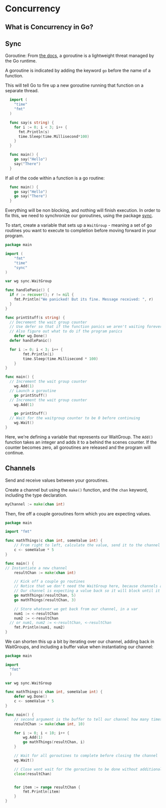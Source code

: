 # Concurrency

## What is Concurrency in Go?

## Sync

Goroutine: From [the docs](https://tour.golang.org/concurrency/1), a goroutine is a lightweight threat managed by the Go runtime.

A goroutine is indicated by adding the keyword `go` before the name of a function.

This will tell Go to fire up a new goroutine running that function on a separate thread.

```go
  import (
    "time"
    "fmt"
  )

  func say(s string) {
    for i := 0; i < 3; i++ {
      fmt.Println(s)
      time.Sleep(time.Millisecond*100)
    }
  }

  func main() {
    go say("Hello")
    say("There")
  }
```

If all of the code within a function is a go routine:

```go
  func main() {
    go say("Hello")
    go say("There")
  }
```

Everything will be non blocking, and nothing will finish execution. In order to fix this, we need to synchronize our goroutines, using the package [sync](https://golang.org/pkg/sync/).

To start, create a variable that sets up a `WaitGroup` - meaning a set of go routines you want to execute to completion before moving forward in your program.

```go
package main

import (
	"fmt"
	"time"
	"sync"
)

var wg sync.WaitGroup

func handlePanic() {
  if r := recover(); r != nil {
    fmt.Println("We panicked! But its fine. Message received: ", r)
  }
}

func printStuff(s string) {
  // Decrement the wait group counter
  // Use defer so that if the function panics we aren't waiting forever
  // Also figure out what to do if the program panics
	defer wg.Done()
  defer handlePanic()

  for i := 0; i < 3; i++ {
		fmt.Println(i)
		time.Sleep(time.Millisecond * 100)
	}
}

func main() {
  // Increment the wait group counter
	wg.Add(1)
  // Launch a goroutine
	go printStuff()
  // Increment the wait group counter
	wg.Add(1)

	go printStuff()
  // Wait for the waitgroup counter to be 0 before continuing
	wg.Wait()
}
```

Here, we're defining a variable that represents our WaitGroup. The `Add()`
function takes an integer and adds it to a behind the scenes counter. If the
counter becomes zero, all goroutines are released and the program will continue.

## Channels

Send and receive values between your goroutines.

Create a channel but using the `make()` function, and the `chan` keyword,
including the type declaration.

```go
myChannel := make(chan int)
```

Then, fire off a couple goroutines form which you are expecting values.

```go
package main

import "fmt"

func mathThings(c chan int, someValue int) {
	// From right to left, calculate the value, send it to the channel
	c <- someValue * 5
}

func main() {
// Instantiate a new channel
	resultChan := make(chan int)

	// Kick off a couple go routines
	// Notice that we don't need the WaitGroup here, because channels are blocking.
	// Our channel is expecting a value back so it will block until it finishes execution
	go mathThings(resultChan, 5)
	go mathThings(resultChan, 3)

	// Store whatever we get back from our channel, in a var
	num1 := <-resultChan
	num2 := <-resultChan
  // or num1, num2 := <-resultChan, <-resultChan
	fmt.Println(num1, num2)
}
```

We can shorten this up a bit by iterating over our channel, adding back in
WaitGroups, and including a buffer value when instantiating our channel:

```go
package main

import
  "fmt"
  )

var wg sync.WaitGroup

func mathThings(c chan int, someValue int) {
	defer wg.Done()
	c <- someValue * 5
}

func main() {
	// second argument is the buffer to tell our channel how many times we plan on using it
	resultChan := make(chan int, 10)

	for i := 0; i < 10; i++ {
		wg.Add(1)
		go mathThings(resultChan, i)
	}

	// Wait for all goroutines to complete before closing the channel
	wg.Wait()

	// Close wont wait for the goroutines to be done without additional synchronization
	close(resultChan)


	for item := range resultChan {
		fmt.Println(item)
	}
}
```
